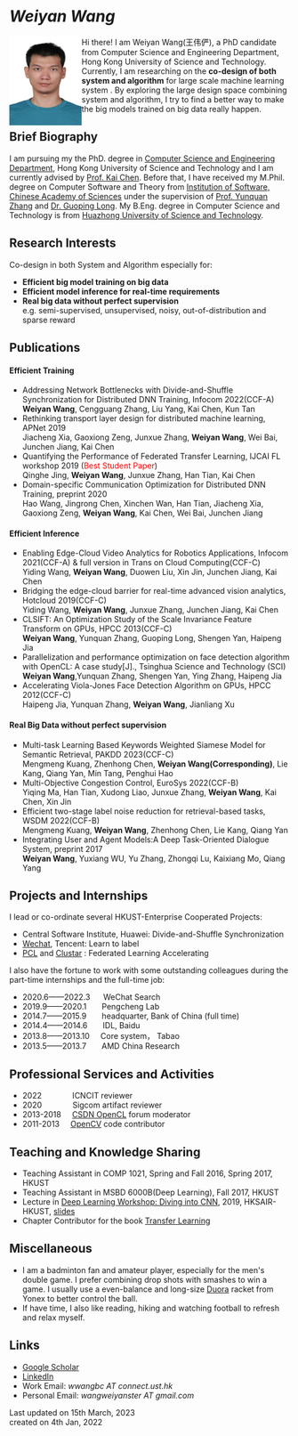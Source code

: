 # _Weiyan Wang_
<img align="left" width = "130" height = "160"  src="https://raw.githubusercontent.com/weiyan-wang/weiyan-wang.github.io/main/self.png"/>

Hi there! I am Weiyan Wang(王伟俨), a PhD candidate from Computer Science and Engineering Department, Hong Kong University of Science and Technology. Currently, I am researching on the **co-design of both system and algorithm** for large scale machine learning system . By exploring the large design space combining system and algorithm, I try to find a better way to make the big models trained on big data really happen. 

## Brief Biography
I am pursuing my the PhD. degree in [Computer Science and Engineering Department](https://cse.hkust.edu.hk/), Hong Kong University of Science and Technology and I am currently advised by [Prof. Kai Chen](https://cse.hkust.edu.hk/~kaichen/). Before that, I have received my M.Phil. degree on Computer Software and Theory from [Institution of Software, Chinese Academy of Sciences](http://english.is.cas.cn/) under the supervision of [Prof. Yunquan Zhang](http://www.carch.ac.cn/yjdw/yjy/201906/t20190628_497178.html) and [Dr. Guoping Long](http://people.ucas.ac.cn/~0026886). My B.Eng. degree in Computer Science and Technology is from [Huazhong University of Science and Technology](http://english.hust.edu.cn/).

## Research Interests
Co-design in both System and Algorithm especially for:
- **Efficient big model training on big data**
- **Efficient model inference for real-time requirements**
- **Real big data without perfect supervision** \
  e.g. semi-supervised, unsupervised, noisy, out-of-distribution and sparse reward

## Publications

#### Efficient Training
- Addressing Network Bottlenecks with Divide-and-Shuffle Synchronization for Distributed DNN Training, Infocom 2022(CCF-A) \
  **Weiyan Wang**, Cengguang Zhang, Liu Yang, Kai Chen, Kun Tan
- Rethinking transport layer design for distributed machine learning, APNet 2019 \
Jiacheng Xia, Gaoxiong Zeng, Junxue Zhang, **Weiyan Wang**, Wei Bai, Junchen Jiang, Kai Chen
- Quantifying the Performance of Federated Transfer Learning, IJCAI FL workshop 2019 (<font color=red>Best Student Paper</font>) \
  Qinghe Jing, **Weiyan Wang**, Junxue Zhang, Han Tian, Kai Chen
- Domain-specific Communication Optimization for Distributed DNN Training, preprint 2020 \
  Hao Wang, Jingrong Chen, Xinchen Wan, Han Tian, Jiacheng Xia, Gaoxiong Zeng, **Weiyan Wang**, Kai Chen, Wei Bai, Junchen Jiang

#### Efficient Inference
- Enabling Edge-Cloud Video Analytics for Robotics Applications, Infocom 2021(CCF-A) & full version in Trans on Cloud Computing(CCF-C)\
Yiding Wang, **Weiyan Wang**, Duowen Liu, Xin Jin, Junchen Jiang, Kai Chen
- Bridging the edge-cloud barrier for real-time advanced vision analytics, Hotcloud 2019(CCF-C)\
Yiding Wang, **Weiyan Wang**, Junxue Zhang, Junchen Jiang, Kai Chen
- CLSIFT: An Optimization Study of the Scale Invariance Feature Transform on GPUs, HPCC 2013(CCF-C) \
**Weiyan Wang**, Yunquan Zhang, Guoping Long, Shengen Yan, Haipeng Jia
- Parallelization and performance optimization on face detection algorithm with OpenCL: A case study[J]., Tsinghua Science and Technology (SCI) \
**Weiyan Wang**,Yunquan Zhang, Shengen Yan, Ying Zhang, Haipeng Jia
- Accelerating Viola-Jones Face Detection Algorithm on GPUs, HPCC 2012(CCF-C) \
Haipeng Jia, Yunquan Zhang, **Weiyan Wang**, Jianliang Xu

#### Real Big Data without perfect supervision
- Multi-task Learning Based Keywords Weighted Siamese Model for Semantic Retrieval, PAKDD 2023(CCF-C) \
Mengmeng Kuang, Zhenhong Chen, **Weiyan Wang(Corresponding)**, Lie Kang, Qiang Yan, Min Tang, Penghui Hao
- Multi-Objective Congestion Control, EuroSys 2022(CCF-B) \
Yiqing Ma, Han Tian, Xudong Liao, Junxue Zhang, **Weiyan Wang**, Kai Chen, Xin Jin
- Efficient two-stage label noise reduction for retrieval-based tasks, WSDM 2022(CCF-B) \
Mengmeng Kuang, **Weiyan Wang**, Zhenhong Chen, Lie Kang, Qiang Yan
- Integrating User and Agent Models:A Deep Task-Oriented Dialogue System, preprint 2017 \
**Weiyan Wang**, Yuxiang WU, Yu Zhang, Zhongqi Lu, Kaixiang Mo, Qiang Yang

## Projects and Internships
I lead or co-ordinate several HKUST-Enterprise Cooperated Projects:
- Central Software Institute, Huawei: Divide-and-Shuffle Synchronization
- [Wechat](https://www.wechat.com/), Tencent: Learn to label
- [PCL](https://pcl.ac.cn/) and [Clustar](www.clustar.ai) : Federated Learning Accelerating


I also have the fortune to work with some outstanding colleagues during the part-time internships and the full-time job:
- 2020.6——2022.3   &nbsp;&nbsp;&nbsp;&nbsp; WeChat Search
- 2019.9——2020.1    &nbsp;&nbsp;&nbsp;&nbsp;&nbsp; Pengcheng Lab
- 2014.7——2015.9	&nbsp;&nbsp;&nbsp;&nbsp;&nbsp; headquarter, Bank of China (full time)
- 2014.4——2014.6	&nbsp;&nbsp;&nbsp;&nbsp;&nbsp; IDL, Baidu
- 2013.8——2013.10	&nbsp;&nbsp;&nbsp;&nbsp;Core system， Tabao
- 2013.5——2013.7	&nbsp;&nbsp;&nbsp;&nbsp;&nbsp;&nbsp;AMD China Research

## Professional Services and Activities
- 2022 &nbsp;&nbsp;&nbsp;&nbsp;&nbsp;&nbsp;&nbsp;&nbsp;&nbsp;&nbsp;&nbsp;&nbsp;&nbsp;ICNCIT reviewer
- 2020 &nbsp;&nbsp;&nbsp;&nbsp;&nbsp;&nbsp;&nbsp;&nbsp;&nbsp;&nbsp;&nbsp;&nbsp;&nbsp;Sigcom artifact reviewer
- 2013-2018 &nbsp;&nbsp;&nbsp;&nbsp;[CSDN OpenCL](https://bbs.csdn.net/forums/Heterogeneous) forum moderator
- 2011-2013 &nbsp;&nbsp;&nbsp;&nbsp;[OpenCV](https://opencv.org/) code contributor

## Teaching and Knowledge Sharing
- Teaching Assistant in COMP 1021, Spring and Fall 2016, Spring 2017, HKUST
- Teaching Assistant in MSBD 6000B(Deep Learning), Fall 2017, HKUST
- Lecture in [Deep Learning Workshop: Diving into CNN](http://www.hksair.org/article/2-149), 2019, HKSAIR-HKUST, [slides](https://github.com/weiyan-wang/weiyan-wang.github.io/raw/main/Diving%20into%20CNN.pdf)
- Chapter Contributor for the book [Transfer Learning](https://www.amazon.com/Transfer-Learning-Qiang-Yang/dp/1107016908)

  
## Miscellaneous
- I am a badminton fan and amateur player, especially for the men's double game. I prefer combining drop shots with smashes to win a game. I usually use a even-balance and long-size [Duora](https://www.yonex.com/duora-z-strike-duo-zs) racket from Yonex to better control the ball.
- If have time, I also like reading, hiking and watching football to refresh and relax myself. 

## Links
- [Google Scholar](https://scholar.google.com.hk/citations?user=AYrZ5OcAAAAJ&hl=zh-CN)
- [LinkedIn](https://www.linkedin.com/in/weiyan-wang-2227a54b/?originalSubdomain=hk)
- Work Email: _wwangbc AT connect.ust.hk_  
- Personal Email: _wangweiyanster AT gmail.com_

Last updated on 15th March, 2023 \
created on 4th Jan, 2022
